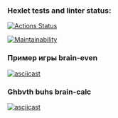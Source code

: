 ### Hexlet tests and linter status:

[![Actions Status](https://github.com/user-3a9afc676c66a4ad/frontend-project-44/actions/workflows/hexlet-check.yml/badge.svg)](https://github.com/user-3a9afc676c66a4ad/frontend-project-44/actions)

[![Maintainability](https://api.codeclimate.com/v1/badges/128ae8004457aa7a95fd/maintainability)](https://codeclimate.com/github/user-3a9afc676c66a4ad/frontend-project-44/maintainability)

### Пример игры brain-even

[![asciicast](https://asciinema.org/a/XosVjJk2uCyW5Ful3tCFEIoRP.svg)](https://asciinema.org/a/XosVjJk2uCyW5Ful3tCFEIoRP)

### Ghbvth buhs brain-calc

[![asciicast](https://asciinema.org/a/Wa2RjDy337dhujFiz8IDVk01P.svg)](https://asciinema.org/a/Wa2RjDy337dhujFiz8IDVk01P)
